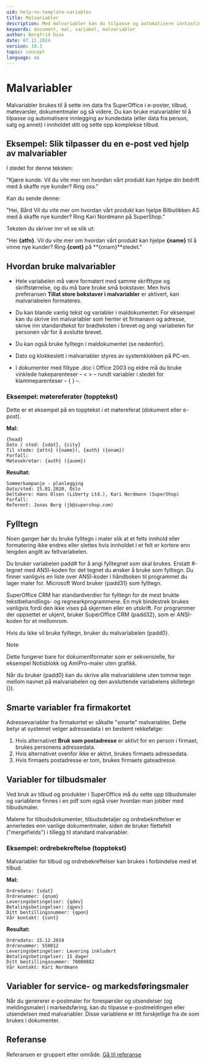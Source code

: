 ```yaml
---
uid: help-no-template-variables
title: Malvariabler
description: Med malvariabler kan du tilpasse og automatisere inntasting av kundedata
keywords: document, mal, variabel, malvariabler
author: Bergfrid Dias
date: 07.11.2024
version: 10.3
topic: concept
language: no
---
```


# Malvariabler

Malvariabler brukes til å sette inn data fra SuperOffice i e-poster, tilbud, møtevarsler, dokumentmaler og så videre. Du kan bruke malvariabler til å tilpasse og automatisere innlegging av kundedata (eller data fra person, salg og annet) i innholdet ditt og sette opp komplekse tilbud.

## Eksempel: Slik tilpasser du en e-post ved hjelp av malvariabler

I stedet for denne teksten:

"Kjære kunde. Vil du vite mer om hvordan vårt produkt kan hjelpe din bedrift med å skaffe nye kunder? Ring oss."

Kan du sende denne:

"Hei, Bård Vil du vite mer om hvordan vårt produkt kan hjelpe Bilbutikken AS med å skaffe nye kunder? Ring Kari Nordmann på SuperShop."

Teksten du skriver inn vil se slik ut:

"Hei **{atfn}**. Vil du vite mer om hvordan vårt produkt kan hjelpe **{name}** til å vinne nye kunder? Ring **{cont}** på **{onam}**stedet."

## Hvordan bruke malvariabler

* Hele variabelen må være formatert med samme skrifttype og skriftstørrelse, og du må bare bruke små bokstaver. Men hvis preferansen **Tillat store bokstaver i malvariabler** er aktivert, kan malvariabelen formateres.

* Du kan blande vanlig tekst og variabler i maldokumentet: For eksempel kan du skrive inn malvariabler som henter et firmanavn og adresse, skrive inn standardtekst for brødteksten i brevet og angi variabelen for personen vår for å avslutte brevet.

* Du kan også bruke fylltegn i maldokumentet (se nedenfor).

* Dato og klokkeslett i malvariabler styres av systemklokken på PC-en.

* I dokumenter med filtype .doc i Office 2003 og eldre må du bruke vinklede hakeparenteser – < > – rundt variabler i stedet for klammeparenteser – { } –.

### Eksempel: møtereferater (topptekst)

Dette er et eksempel på en topptekst i et møtereferat (dokument eller e-post).

**Mal:**

```text
{head}
Dato / sted: {sdat}, {city}
Til stede: {attn} ({name}), {auth} ({onam})
Forfall:
Møtesekretær: {auth} ({auem})
```

**Resultat:**

```text
Sommerkampanje - planlegging
Dato/sted: 15.01.2020, Oslo
Deltakere: Hans Olsen (Liberty Ltd.), Kari Nordmann (SuperShop)
Forfall:
Referent: Jonas Berg (jb@supershop.com)
```

## Fylltegn

Noen ganger bør du bruke fylltegn i maler slik at et felts innhold eller formatering ikke endres eller slettes hvis innholdet i et felt er kortere enn lengden angitt av feltvariabelen.

Du bruker variabelen padd# for å angi fylltegnet som skal brukes. Erstatt #-tegnet med ANSI-koden for det tegnet du ønsker å bruke som fylltegn. Du finner vanligvis en liste over ANSI-koder i håndboken til programmet du lager maler for. Microsoft Word bruker {padd31} som fylltegn.

SuperOffice CRM har standardverdier for fylltegn for de mest brukte tekstbehandlings- og regnearkprogrammene. En myk bindestrek brukes vanligvis fordi den ikke vises på skjermen eller en utskrift. For programmer der oppsettet er ukjent, bruker SuperOffice CRM {padd32}, som er ANSI-koden for et mellomrom.

Hvis du ikke vil bruke fylltegn, bruker du malvariabelen {padd0}.

> [!NOTE]
> Dette fungerer bare for dokumentformater som er sekvensielle, for eksempel Notisblokk og AmiPro-maler uten grafikk.

Når du bruker {padd0} kan du skrive alle malvariablene uten tomme tegn mellom navnet på malvariabelen og den avsluttende variabelens skilletegn (}).

## Smarte variabler fra firmakortet

Adressevariabler fra firmakortet er såkalte "smarte" malvariabler. Dette betyr at systemet velger adressedata i en bestemt rekkefølge:

1. Hvis alternativet **Bruk som postadresse** er aktivt for en person i firmaet, brukes personens adressedata.
2. Hvis alternativet ovenfor ikke er aktivt, brukes firmaets adressedata.
3. Hvis firmaets postadresse er tom, brukes firmaets gateadresse.

## Variabler for tilbudsmaler

Ved bruk av tilbud og produkter i SuperOffice må du sette opp tilbudsmaler og variablene finnes i en pdf som også viser hvordan man jobber med tilbudsmaler.

Malene for tilbudsdokumenter, tilbudsdetaljer og ordrebekreftelser er annerledes enn vanlige dokumentmaler, siden de bruker flettefelt ("mergefields") i tillegg til standard malvariabler.

### Eksempel: ordrebekreftelse (topptekst)

Malvariabler for tilbud og ordrebekreftelser kan brukes i forbindelse med et tilbud.

**Mal:**

```text
Ordredato: {sdat}
Ordrenummer: {qnum}
Leveringsbetingelser: {qdev}
Betalingsbetingelser: {qpev}
Ditt bestillingsnummer: {qpon}
Vår kontakt: {cont}
```

**Resultat:**

```text
Ordredato: 15.12.2019
Ordrenummer: 550012
Leveringsbetingelser: Levering inkludert
Betalingsbetingelser: 15 dager
Ditt bestillingsnummer: 70000882
Vår kontakt: Kari Nordmann
```

## Variabler for service- og markedsføringsmaler

Når du genererer e-postmaler for forespørsler og utsendelser (og meldingsmaler) i markedsføring, kan du tilpasse e-postmeldingen eller utsendelsen med malvariabler. Disse variablene er litt forskjellige fra de som brukes i dokumenter.

## Referanse

Referansen er gruppert etter område. [Gå til referanse][1]

<!-- Referenced links -->
[1]: ../../../../en/document/templates/variables/index.md

<!-- Referenced images -->

